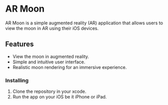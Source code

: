 # AR Moon

AR Moon is a simple augmented reality (AR) application that allows users to view the moon in AR using their iOS devices.

## Features

- View the moon in augmented reality.
- Simple and intuitive user interface.
- Realistic moon rendering for an immersive experience.

### Installing

1. Clone the repository in your xcode.
2. Run the app on your iOS be it iPhone or iPad.

